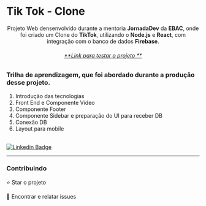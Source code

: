 # Tik Tok - Clone
<p align="center">Projeto Web densenvolvido durante a mentoria <b>JornadaDev</b> da <b>EBAC</b>, onde foi criado um Clone do <b>TikTok</b>, utilizando o <b>Node.js</b> e <b>React</b>, com integração com o banco de dados <b>Firebase</b>.</p>

<h6 align="center"> <a href="https://tiktok---clone-1bb00.web.app/"> **Link para testar o projeto **</a> </h6>


<h3>Trilha de aprendizagem, que foi abordado durante a produção desse projeto.</h3>
<ol>
	<li> Introdução das tecnologias</li>
	<li> Front End e Componente Vídeo</li> 
	<li>Componente Footer</li>
	<li>Componente Sidebar e preparação do UI para receber DB</li>
	<li>Conexão DB</li>
	<li>Layout para mobile</li>
<br>

</ol>




[![Linkedin Badge](https://img.shields.io/badge/-JeanCarlo-blue?style=flat-square&logo=Linkedin&logoColor=white&link=https://www.linkedin.com/in/jeancarlotorre619b/)](https://www.linkedin.com/in/jeancarlotorre619b/)

<hr>
<h3>Contribuindo</h3>


⭐️ Star o projeto

🐛 Encontrar e relatar issues



